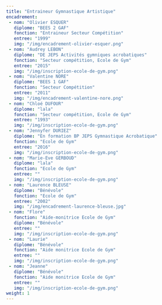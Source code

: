 ```yaml
---
title: "Entraineur Gymnastique Artistique"
encadrement:
 - nom: "Olivier ESQUER"
   diplome: "BEES 2 GAF"
   fonction: "Entraineur Secteur Compétition"
   entree: "1999"
   img: "/img/encadrement-olivier-esquer.png"
 - nom: "Audrey LEBON"
   diplome: "DE JEPS Activités gymniques acrobatiques"
   fonction: "Secteur compétition, Ecole de Gym"
   entree: "2015"
   img: "/img/inscription-ecole-de-gym.png"
 - nom: "Valentine NORE"
   diplome: "BEES 1 GAF"
   fonction: "Secteur Compétition"
   entree: "2011"
   img: "/img/encadrement-valentine-nore.png"
 - nom: "Chloé DUFOUR"
   diplome: "lala"
   fonction: "Secteur compétition, Ecole de Gym"
   entree: "1993"
   img: "/img/inscription-ecole-de-gym.png"
 - nom: "Jennyfer DURIEZ"
   diplome: "En formation BP JEPS Gymnastique Acrobatique"
   fonction: "Ecole de Gym"
   entree: "2016"
   img: "/img/inscription-ecole-de-gym.png"
 - nom: "Marie-Eve GERBOUD"
   diplome: "lala"
   fonction: "Ecole de Gym"
   entree: ""
   img: "/img/inscription-ecole-de-gym.png"
 - nom: "Laurence BLEUSE"
   diplome: "Bénévole"
   fonction: "Ecole de Gym"
   entree: "2002"
   img: "/img/encadrement-laurence-bleuse.jpg"
 - nom: "Flore"
   fonction: "Aide-monitrice Ecole de Gym"
   diplome: "Bénévole"
   entree: ""
   img: "/img/inscription-ecole-de-gym.png"
 - nom: "Laurie"
   diplome: "Bénévole"
   fonction: "Aide monitrice Ecole de Gym"
   entree: ""
   img: "/img/inscription-ecole-de-gym.png"
 - nom: "Jeanne"
   diplome: "Bénévole"
   fonction: "Aide monitrice Ecole de Gym"
   entree: ""
   img: "/img/inscription-ecole-de-gym.png"
weight: 1
---
```

